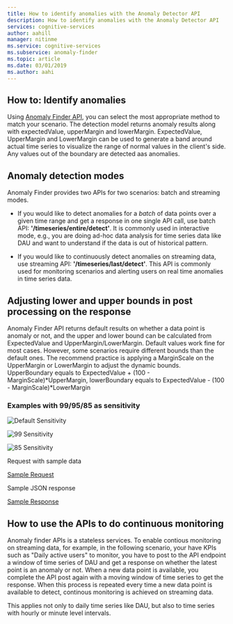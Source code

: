 ```yaml
---
title: How to identify anomalies with the Anomaly Detector API
description: How to identify anomalies with the Anomaly Detector API
services: cognitive-services
author: aahill
manager: nitinme
ms.service: cognitive-services
ms.subservice: anomaly-finder
ms.topic: article
ms.date: 03/01/2019
ms.author: aahi
---
```

## How to: Identify anomalies

Using [Anomaly Finder API](https://westus2.dev.cognitive.microsoft.com/docs/services/AnomalyFinderV2/operations/post-timeseries-entire-detect), you can select the most appropriate method to match your scenario. The detection model returns anomaly results along with expectedValue, upperMargin and lowerMargin. ExpectedValue, UpperMargin and LowerMargin can be used to generate a band around actual time series to visualize the range of normal values in the client's side. Any values out of the boundary are detected aas anomalies. 

## Anomaly detection modes


Anomaly Finder provides two APIs for two scenarios: batch and streaming modes.
 
* If you would like to detect anomalies for a *batch* of data points over a given time range and get a response in one single API call, use batch API: **'/timeseries/entire/detect'**. It is commonly used in interactive mode, e.g., you are doing ad-hoc data analysis for time series data like DAU and want to understand if the data is out of historical pattern.

* If you would like to continuously detect anomalies on streaming data, use streaming API: **'/timeseries/last/detect'**. This API is commonly used for monitoring scenarios and alerting users on real time anomalies in time series data.


## Adjusting lower and upper bounds in post processing on the response

Anomaly Finder API returns default results on whether a data point is anomaly or not, and the upper and lower bound can be calculated from ExpectedValue and UpperMargin/LowerMargin. Default values work fine for most cases. However, some scenarios require different bounds than the default ones. The recommend practice is applying a MarginScale on the UpperMargin or LowerMargin to adjust the dynamic bounds. UpperBoundary equals to ExpectedValue + (100 - MarginScale)\*UpperMargin, lowerBoundary equals to ExpectedValue - (100 - MarginScale)\*LowerMargin

### Examples with 99/95/85 as sensitivity

![Default Sensitivity](./media/sensitivity_99.png)

![99 Sensitivity](./media/sensitivity_95.png)

![85 Sensitivity](./media/sensitivity_85.png)

Request with sample data

[Sample Request](./includes/request.md)

Sample JSON response

[Sample Response](./includes/response.md)

## How to use the APIs to do continuous monitoring 

Anomaly finder APIs is a stateless services. To enable contious monitoring on streaming data, for example, in the following scenario, your have KPIs such as "Daily active users" to monitor, you have to post to the API endpoint a window of time series of DAU and get a response on whether the latest point is an anomaly or not. When a new data point is available, you complete the API post again with a moving window of time series to get the response. When this process is repeated every time a new data point is available to detect, continous monitoring is achieved on streaming data.

This applies not only to daily time series like DAU, but also to time series with hourly or minute level intervals.
